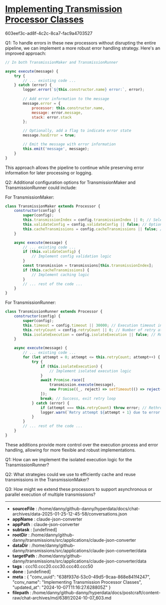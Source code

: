 # [Implementing Transmission Processor Classes](https://claude.ai/chat/638f937d-53c0-49d5-9caa-868e841f4247)

603eef3c-ad8f-4c2c-8ca7-fac9a4703527

 Q1: To handle errors in these new processors without disrupting the entire pipeline, we can implement a more robust error handling strategy. Here's an improved approach:

```javascript
// In both TransmissionMaker and TransmissionRunner

async execute(message) {
    try {
        // ... existing code ...
    } catch (error) {
        logger.error(`${this.constructor.name} error:`, error);
        
        // Add error information to the message
        message.error = {
            processor: this.constructor.name,
            message: error.message,
            stack: error.stack
        };

        // Optionally, add a flag to indicate error state
        message.hasError = true;

        // Emit the message with error information
        this.emit('message', message);
    }
}
```

This approach allows the pipeline to continue while preserving error information for later processing or logging.

Q2: Additional configuration options for TransmissionMaker and TransmissionRunner could include:

For TransmissionMaker:
```javascript
class TransmissionMaker extends Processor {
    constructor(config) {
        super(config);
        this.transmissionIndex = config.transmissionIndex || 0; // Select which transmission to use
        this.validateConfig = config.validateConfig || false; // Option to validate config files
        this.cacheTransmissions = config.cacheTransmissions || false; // Option to cache built transmissions
    }

    async execute(message) {
        // ... existing code ...
        if (this.validateConfig) {
            // Implement config validation logic
        }
        const transmission = transmissions[this.transmissionIndex];
        if (this.cacheTransmissions) {
            // Implement caching logic
        }
        // ... rest of the code ...
    }
}
```

For TransmissionRunner:
```javascript
class TransmissionRunner extends Processor {
    constructor(config) {
        super(config);
        this.timeout = config.timeout || 30000; // Execution timeout in ms
        this.retryCount = config.retryCount || 0; // Number of retry attempts
        this.isolateExecution = config.isolateExecution || false; // Run in isolated context
    }

    async execute(message) {
        // ... existing code ...
        for (let attempt = 0; attempt <= this.retryCount; attempt++) {
            try {
                if (this.isolateExecution) {
                    // Implement isolated execution logic
                }
                await Promise.race([
                    transmission.execute(message),
                    new Promise((_, reject) => setTimeout(() => reject(new Error('Execution timeout')), this.timeout))
                ]);
                break; // Success, exit retry loop
            } catch (error) {
                if (attempt === this.retryCount) throw error; // Rethrow on last attempt
                logger.warn(`Retry attempt ${attempt + 1} due to error:`, error);
            }
        }
        // ... rest of the code ...
    }
}
```

These additions provide more control over the execution process and error handling, allowing for more flexible and robust implementations.

Q1: How can we implement the isolated execution logic for the TransmissionRunner?

Q2: What strategies could we use to efficiently cache and reuse transmissions in the TransmissionMaker?

Q3: How might we extend these processors to support asynchronous or parallel execution of multiple transmissions?

---

* **sourceFile** : /home/danny/github-danny/hyperdata/docs/chat-archives/data-2025-01-25-12-45-58/conversations.json
* **appName** : claude-json-converter
* **appPath** : claude-json-converter
* **subtask** : [undefined]
* **rootDir** : /home/danny/github-danny/transmissions/src/applications/claude-json-converter
* **dataDir** : /home/danny/github-danny/transmissions/src/applications/claude-json-converter/data
* **targetPath** : /home/danny/github-danny/transmissions/src/applications/claude-json-converter/data
* **tags** : ccc10.ccc20.ccc30.ccc40.ccc50
* **done** : [undefined]
* **meta** : {
  "conv_uuid": "638f937d-53c0-49d5-9caa-868e841f4247",
  "conv_name": "Implementing Transmission Processor Classes",
  "updated_at": "2024-10-07T11:16:27.628805Z"
}
* **filepath** : /home/danny/github-danny/hyperdata/docs/postcraft/content-raw/chat-archives/md/638f/2024-10-07_603.md